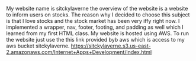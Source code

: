 My website name is sitckylaverne the overview of the website is a website to inform users on stocks. The reason why I decided to choose this subject is that I love stocks and the stock market has been very iffy right now.
I implemented a wrapper, nav, footer, footing, and padding as well which I learned from my first HTML class.
My website is hosted using AWS.
To run the website just use the this link provided byb aws which is access to my aws bucket sitckylaverne. https://sitckylaverne.s3.us-east-2.amazonaws.com/Internet+Apps+Development/index.html
